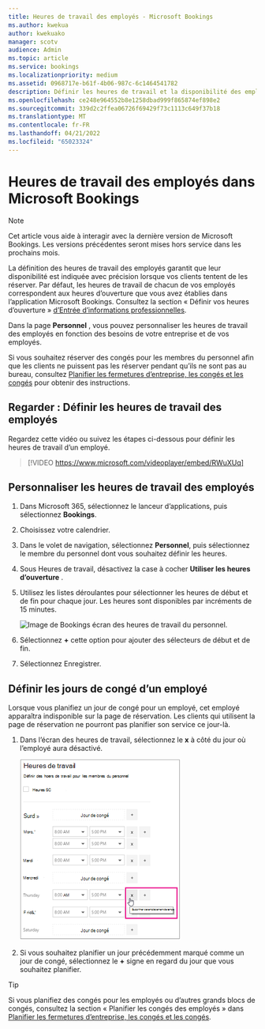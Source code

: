 ```yaml
---
title: Heures de travail des employés - Microsoft Bookings
ms.author: kwekua
author: kwekuako
manager: scotv
audience: Admin
ms.topic: article
ms.service: bookings
ms.localizationpriority: medium
ms.assetid: 0968717e-b61f-4b06-987c-6c1464541782
description: Définir les heures de travail et la disponibilité des employés dans Microsoft Bookings.
ms.openlocfilehash: ce248e964552b8e1258dbad999f865874ef898e2
ms.sourcegitcommit: 339d2c2ffea06726f69429f73c1113c649f37b18
ms.translationtype: MT
ms.contentlocale: fr-FR
ms.lasthandoff: 04/21/2022
ms.locfileid: "65023324"
---
```

# <a name="employee-working-hours-in-microsoft-bookings"></a>Heures de travail des employés dans Microsoft Bookings

> [!NOTE]
> Cet article vous aide à interagir avec la dernière version de Microsoft Bookings. Les versions précédentes seront mises hors service dans les prochains mois.

La définition des heures de travail des employés garantit que leur disponibilité est indiquée avec précision lorsque vos clients tentent de les réserver. Par défaut, les heures de travail de chacun de vos employés correspondent aux heures d’ouverture que vous avez établies dans l’application Microsoft Bookings. Consultez la section « Définir vos heures d’ouverture » [d’Entrée d’informations professionnelles](enter-business-information.md).

Dans la page **Personnel** , vous pouvez personnaliser les heures de travail des employés en fonction des besoins de votre entreprise et de vos employés.

Si vous souhaitez réserver des congés pour les membres du personnel afin que les clients ne puissent pas les réserver pendant qu’ils ne sont pas au bureau, consultez [Planifier les fermetures d’entreprise, les congés et les congés](schedule-closures-time-off-vacation.md) pour obtenir des instructions.

## <a name="watch-set-employee-working-hours"></a>Regarder : Définir les heures de travail des employés

Regardez cette vidéo ou suivez les étapes ci-dessous pour définir les heures de travail d’un employé.

> [!VIDEO https://www.microsoft.com/videoplayer/embed/RWuXUq]

## <a name="customize-employee-working-hours"></a>Personnaliser les heures de travail des employés

1. Dans Microsoft 365, sélectionnez le lanceur d’applications, puis sélectionnez **Bookings**.

1. Choisissez votre calendrier.

1. Dans le volet de navigation, sélectionnez **Personnel**, puis sélectionnez le membre du personnel dont vous souhaitez définir les heures.

1. Sous Heures de travail, désactivez la case à cocher **Utiliser les heures d’ouverture** .

1. Utilisez les listes déroulantes pour sélectionner les heures de début et de fin pour chaque jour. Les heures sont disponibles par incréments de 15 minutes.

   ![Image de Bookings écran des heures de travail du personnel.](../media/bookings-staff-hours.png)

1. Sélectionnez **+** cette option pour ajouter des sélecteurs de début et de fin.

1. Sélectionnez Enregistrer.

## <a name="set-an-employees-days-off"></a>Définir les jours de congé d’un employé

Lorsque vous planifiez un jour de congé pour un employé, cet employé apparaîtra indisponible sur la page de réservation. Les clients qui utilisent la page de réservation ne pourront pas planifier son service ce jour-là.

1. Dans l’écran des heures de travail, sélectionnez le **x** à côté du jour où l’employé aura désactivé.

   ![Image de Bookings écran des heures de travail du personnel avec le bouton pointant sur x.](../media/bookings-staff-time-off.png)

1. Si vous souhaitez planifier un jour précédemment marqué comme un jour de congé, sélectionnez le **+** signe en regard du jour que vous souhaitez planifier.

> [!TIP]
> Si vous planifiez des congés pour les employés ou d’autres grands blocs de congés, consultez la section « Planifier les congés des employés » dans [Planifier les fermetures d’entreprise, les congés et les congés](schedule-closures-time-off-vacation.md#schedule-employee-time-off).
